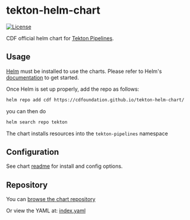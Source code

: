 
# tekton-helm-chart

[![License](https://img.shields.io/badge/License-Apache%202.0-blue.svg)](https://opensource.org/licenses/Apache-2.0)

CDF official helm chart for [Tekton Pipelines](https://github.com/tektoncd/pipeline).

## Usage

[Helm](https://helm.sh) must be installed to use the charts.
Please refer to Helm's [documentation](https://helm.sh/docs/) to get started.

Once Helm is set up properly, add the repo as follows:

```bash
helm repo add cdf https://cdfoundation.github.io/tekton-helm-chart/
```

you can then do

```bash
helm search repo tekton
```

The chart installs resources into the `tekton-pipelines` namespace

## Configuration

See chart [readme](charts/tekton-pipeline/README.md) for install and config options.

## Repository

You can [browse the chart repository](https://cdfoundation.github.io/tekton-helm-chart/)

Or view the YAML at: [index.yaml](https://cdfoundation.github.io/tekton-helm-chart/index.yaml)
